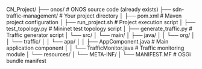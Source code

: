 CN_Project/
├── onos/                          # ONOS source code (already exists)
├── sdn-traffic-management/        # Your project directory
│   ├── pom.xml                    # Maven project configuration
│   ├── run_project.sh             # Project execution script
│   ├── test_topology.py           # Mininet test topology script
│   ├── generate_traffic.py        # Traffic generator script
│   └── src/
│       └── main/
│           ├── java/
│           │   └── org/
│           │       └── traffic/
│           │           └── app/
│           │               ├── AppComponent.java       # Main application component
│           │               └── TrafficMonitor.java     # Traffic monitoring module
│           └── resources/
│               └── META-INF/
│                   └── MANIFEST.MF    # OSGi bundle manifest
